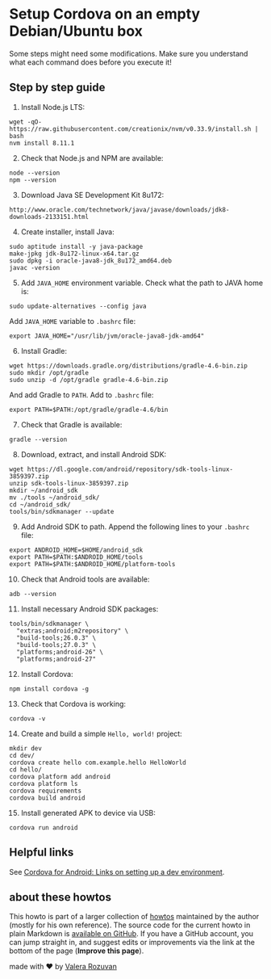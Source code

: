 # Setup Cordova on an empty Debian/Ubuntu box

Some steps might need some modifications. Make sure you understand what each
command does before you execute it!

## Step by step guide

1. Install Node.js LTS:

```shell
wget -qO- https://raw.githubusercontent.com/creationix/nvm/v0.33.9/install.sh | bash
nvm install 8.11.1
```

2. Check that Node.js and NPM are available:

```shell
node --version
npm --version
```

3. Download Java SE Development Kit 8u172:

```text
http://www.oracle.com/technetwork/java/javase/downloads/jdk8-downloads-2133151.html
```

4. Create installer, install Java:

```shell
sudo aptitude install -y java-package
make-jpkg jdk-8u172-linux-x64.tar.gz
sudo dpkg -i oracle-java8-jdk_8u172_amd64.deb
javac -version
```

5. Add `JAVA_HOME` environment variable. Check what the path to JAVA home is:

```shell
sudo update-alternatives --config java
```

Add `JAVA_HOME` variable to `.bashrc` file:

```text
export JAVA_HOME="/usr/lib/jvm/oracle-java8-jdk-amd64"
```

6. Install Gradle:

```shell
wget https://downloads.gradle.org/distributions/gradle-4.6-bin.zip
sudo mkdir /opt/gradle
sudo unzip -d /opt/gradle gradle-4.6-bin.zip
```

And add Gradle to `PATH`. Add to `.bashrc` file:

```text
export PATH=$PATH:/opt/gradle/gradle-4.6/bin
```

7. Check that Gradle is available:

```shell
gradle --version
```

8. Download, extract, and install Android SDK:

```shell
wget https://dl.google.com/android/repository/sdk-tools-linux-3859397.zip
unzip sdk-tools-linux-3859397.zip
mkdir ~/android_sdk
mv ./tools ~/android_sdk/
cd ~/android_sdk/
tools/bin/sdkmanager --update
```

9. Add Android SDK to path. Append the following lines to your `.bashrc` file:

```text
export ANDROID_HOME=$HOME/android_sdk
export PATH=$PATH:$ANDROID_HOME/tools
export PATH=$PATH:$ANDROID_HOME/platform-tools
```

10. Check that Android tools are available:

```shell
adb --version
```

11. Install necessary Android SDK packages:

```shell
tools/bin/sdkmanager \
  "extras;android;m2repository" \
  "build-tools;26.0.3" \
  "build-tools;27.0.3" \
  "platforms;android-26" \
  "platforms;android-27"
```

12. Install Cordova:

```shell
npm install cordova -g
```

13. Check that Cordova is working:

```shell
cordova -v
```

14. Create and build a simple `Hello, world!` project:

```shell
mkdir dev
cd dev/
cordova create hello com.example.hello HelloWorld
cd hello/
cordova platform add android
cordova platform ls
cordova requirements
cordova build android
```

15. Install generated APK to device via USB:

```shell
cordova run android
```

## Helpful links

See [Cordova for Android: Links on setting up a dev environment](https://github.com/valera-rozuvan/bookmarks-md/blob/master/android/cordova.md).

## about these howtos

This howto is part of a larger collection of [howtos](https://howtos.rozuvan.net/) maintained by the author (mostly for his own reference). The source code for the current howto in plain Markdown is [available on GitHub](https://github.com/valera-rozuvan/howtos/blob/main/docs/005-setup-cordova.md). If you have a GitHub account, you can jump straight in, and suggest edits or improvements via the link at the bottom of the page (**Improve this page**).

made with ❤ by [Valera Rozuvan](https://valera.rozuvan.net/)
